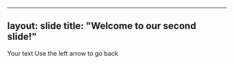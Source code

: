  ---
layout: slide
title: "Welcome to our second slide!"
---
Your text
Use the left arrow to go back
